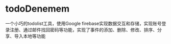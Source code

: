 # todoDenemem
一个小巧的todolist工具，使用Google firebase实现数据交互和存储，实现账号登录注册、通过邮件找回密码等功能，实现了事件的添加、删除、修改、排序、分享、导入本地等功能
